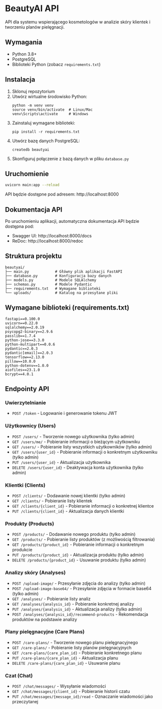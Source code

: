 # BeautyAI API

API dla systemu wspierającego kosmetologów w analizie skóry klientek i tworzeniu planów pielęgnacji.

## Wymagania

- Python 3.8+
- PostgreSQL
- Biblioteki Python (zobacz `requirements.txt`)

## Instalacja

1. Sklonuj repozytorium
2. Utwórz wirtualne środowisko Python:
   ```
   python -m venv venv
   source venv/bin/activate  # Linux/Mac
   venv\Scripts\activate     # Windows
   ```
3. Zainstaluj wymagane biblioteki:
   ```
   pip install -r requirements.txt
   ```
4. Utwórz bazę danych PostgreSQL:
   ```
   createdb beautyai
   ```
5. Skonfiguruj połączenie z bazą danych w pliku `database.py`

## Uruchomienie

```bash
uvicorn main:app --reload
```

API będzie dostępne pod adresem: http://localhost:8000

## Dokumentacja API

Po uruchomieniu aplikacji, automatyczna dokumentacja API będzie dostępna pod:
- Swagger UI: http://localhost:8000/docs
- ReDoc: http://localhost:8000/redoc

## Struktura projektu

```
beautyai/
├── main.py            # Główny plik aplikacji FastAPI
├── database.py        # Konfiguracja bazy danych
├── models.py          # Modele SQLAlchemy
├── schemas.py         # Modele Pydantic
├── requirements.txt   # Wymagane biblioteki
└── uploads/           # Katalog na przesyłane pliki
```

## Wymagane biblioteki (requirements.txt)

```
fastapi==0.100.0
uvicorn==0.22.0
sqlalchemy==2.0.19
psycopg2-binary==2.9.6
passlib==1.7.4
python-jose==3.3.0
python-multipart==0.0.6
pydantic==2.0.3
pydantic[email]==2.0.3
tensorflow==2.13.0
pillow==10.0.0
python-dotenv==1.0.0
aiofiles==23.1.0
bcrypt==4.0.1
```

## Endpointy API

### Uwierzytelnianie
- `POST /token` - Logowanie i generowanie tokenu JWT

### Użytkownicy (Users)
- `POST /users/` - Tworzenie nowego użytkownika (tylko admin)
- `GET /users/me/` - Pobieranie informacji o bieżącym użytkowniku
- `GET /users/` - Pobieranie listy wszystkich użytkowników (tylko admin)
- `GET /users/{user_id}` - Pobieranie informacji o konkretnym użytkowniku (tylko admin)
- `PUT /users/{user_id}` - Aktualizacja użytkownika
- `DELETE /users/{user_id}` - Deaktywacja konta użytkownika (tylko admin)

### Klientki (Clients)
- `POST /clients/` - Dodawanie nowej klientki (tylko admin)
- `GET /clients/` - Pobieranie listy klientek
- `GET /clients/{client_id}` - Pobieranie informacji o konkretnej klientce
- `PUT /clients/{client_id}` - Aktualizacja danych klientki

### Produkty (Products)
- `POST /products/` - Dodawanie nowego produktu (tylko admin)
- `GET /products/` - Pobieranie listy produktów (z możliwością filtrowania)
- `GET /products/{product_id}` - Pobieranie informacji o konkretnym produkcie
- `PUT /products/{product_id}` - Aktualizacja produktu (tylko admin)
- `DELETE /products/{product_id}` - Usuwanie produktu (tylko admin)

### Analizy skóry (Analyses)
- `POST /upload-image/` - Przesyłanie zdjęcia do analizy (tylko admin)
- `POST /upload-image-base64/` - Przesyłanie zdjęcia w formacie base64 (tylko admin)
- `GET /analyses/` - Pobieranie listy analiz
- `GET /analyses/{analysis_id}` - Pobieranie konkretnej analizy
- `PUT /analyses/{analysis_id}` - Aktualizacja analizy (tylko admin)
- `POST /analyses/{analysis_id}/recommend-products` - Rekomendacja produktów na podstawie analizy

### Plany pielęgnacyjne (Care Plans)
- `POST /care-plans/` - Tworzenie nowego planu pielęgnacyjnego
- `GET /care-plans/` - Pobieranie listy planów pielęgnacyjnych
- `GET /care-plans/{care_plan_id}` - Pobieranie konkretnego planu
- `PUT /care-plans/{care_plan_id}` - Aktualizacja planu
- `DELETE /care-plans/{care_plan_id}` - Usuwanie planu

### Czat (Chat)
- `POST /chat/messages/` - Wysyłanie wiadomości
- `GET /chat/messages/{client_id}` - Pobieranie historii czatu
- `PUT /chat/messages/{message_id}/read` - Oznaczanie wiadomości jako przeczytanej
